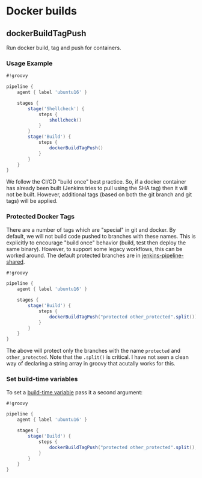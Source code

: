 # Docker builds

## dockerBuildTagPush

Run docker build, tag and push for containers.

### Usage Example

```groovy
#!groovy

pipeline {
    agent { label 'ubuntu16' }

    stages {
        stage('Shellcheck') {
            steps {
                shellcheck()
            }
        }
        stage('Build') {
            steps {
                dockerBuildTagPush()
            }
        }
    }
}
```

We follow the CI/CD "build once" best practice.
So, if a docker container has already been built
(Jenkins tries to pull using the SHA tag)
then it will not be built.
However, additional tags (based on both the git branch and git tags) will be applied.

### Protected Docker Tags

There are a number of tags which are "special" in git and docker.
By default, we will not build code pushed to branches with these names.
This is explicitly to encourage "build once" behavior
(build, test then deploy the same binary).
However, to support some legacy workflows, this can be worked around.
The default protected branches are in
[jenkins-pipeline-shared](https://github.com/AnchorFree/jenkins-pipeline-shared/blob/master/vars/dockerBuildTagPush.groovy#L3).

```groovy
#!groovy

pipeline {
    agent { label 'ubuntu16' }

    stages {
        stage('Build') {
            steps {
                dockerBuildTagPush("protected other_protected".split())
            }
        }
    }
}
```

The above will protect only the branches with the name `protected` and `other_protected`.
Note that the `.split()` is critical.
I have not seen a clean way of declaring a string array in groovy that acutally works for this.

### Set build-time variables

To set a [build-time variable](https://docs.docker.com/engine/reference/commandline/build/#set-build-time-variables-build-arg) pass it a second argument:

```groovy
#!groovy

pipeline {
    agent { label 'ubuntu16' }

    stages {
        stage('Build') {
            steps {
                dockerBuildTagPush("protected other_protected".split(), "GIT_COMMIT=${ env.GIT_COMMIT } VAR=example".split())
            }
        }
    }   
}
```
